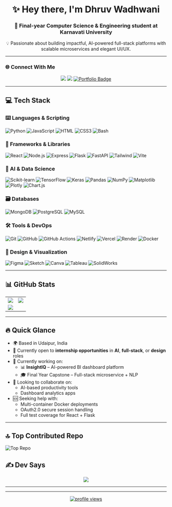 <h1 align="center">✨ Hey there, I'm Dhruv Wadhwani</h1>
<h3 align="center">🧠 Final-year Computer Science & Engineering student at Karnavati University</h3>
<p align="center">💡 Passionate about building impactful, AI-powered full-stack platforms with scalable microservices and elegant UI/UX.</p>

---

### 🌐 Connect With Me  
<p align="center">
  <a href="https://instagram.com/dhruvwadhwani7"><img src="https://img.shields.io/badge/Instagram-%23E4405F.svg?logo=Instagram&logoColor=white&style=for-the-badge" /></a>
  <a href="mailto:dhruvwadhwani77277@gmail.com"><img src="https://img.shields.io/badge/Email-D14836?logo=gmail&logoColor=white&style=for-the-badge" /></a>
  <a href="https://dhruvwadhwani7.netlify.app/"><img src="https://img.shields.io/badge/Portfolio-121212?style=for-the-badge&logo=vercel&logoColor=white" alt="Portfolio Badge"/></a>
</p>

---

## 💻 Tech Stack

### ⌨️ Languages & Scripting
![Python](https://img.shields.io/badge/python-3670A0?style=for-the-badge&logo=python&logoColor=ffdd54)
![JavaScript](https://img.shields.io/badge/javascript-%23323330.svg?style=for-the-badge&logo=javascript&logoColor=%23F7DF1E)
![HTML](https://img.shields.io/badge/html-%23E34F26.svg?style=for-the-badge&logo=html5&logoColor=white)
![CSS3](https://img.shields.io/badge/css3-%231572B6.svg?style=for-the-badge&logo=css3&logoColor=white)
![Bash](https://img.shields.io/badge/bash-%23121011.svg?style=for-the-badge&logo=gnu-bash&logoColor=white)

### 🧰 Frameworks & Libraries
![React](https://img.shields.io/badge/react-%2320232a.svg?style=for-the-badge&logo=react&logoColor=%2361DAFB)
![Node.js](https://img.shields.io/badge/node.js-6DA55F?style=for-the-badge&logo=node.js&logoColor=white)
![Express](https://img.shields.io/badge/express.js-%23404d59.svg?style=for-the-badge&logo=express&logoColor=%2361DAFB)
![Flask](https://img.shields.io/badge/flask-%23000.svg?style=for-the-badge&logo=flask&logoColor=white)
![FastAPI](https://img.shields.io/badge/FastAPI-005571?style=for-the-badge&logo=fastapi)
![Tailwind](https://img.shields.io/badge/tailwindcss-%2338B2AC.svg?style=for-the-badge&logo=tailwind-css&logoColor=white)
![Vite](https://img.shields.io/badge/vite-%23646CFF.svg?style=for-the-badge&logo=vite&logoColor=white)

### 🤖 AI & Data Science
![Scikit-learn](https://img.shields.io/badge/scikit--learn-%23F7931E.svg?style=for-the-badge&logo=scikit-learn&logoColor=white)
![TensorFlow](https://img.shields.io/badge/TensorFlow-%23FF6F00.svg?style=for-the-badge&logo=TensorFlow&logoColor=white)
![Keras](https://img.shields.io/badge/Keras-%23D00000.svg?style=for-the-badge&logo=Keras&logoColor=white)
![Pandas](https://img.shields.io/badge/pandas-%23150458.svg?style=for-the-badge&logo=pandas&logoColor=white)
![NumPy](https://img.shields.io/badge/numpy-%23013243.svg?style=for-the-badge&logo=numpy&logoColor=white)
![Matplotlib](https://img.shields.io/badge/Matplotlib-%23ffffff.svg?style=for-the-badge&logo=Matplotlib&logoColor=black)
![Plotly](https://img.shields.io/badge/Plotly-%233F4F75.svg?style=for-the-badge&logo=plotly&logoColor=white)
![Chart.js](https://img.shields.io/badge/chart.js-F5788D.svg?style=for-the-badge&logo=chart.js&logoColor=white)

### 🗃️ Databases
![MongoDB](https://img.shields.io/badge/MongoDB-%234ea94b.svg?style=for-the-badge&logo=mongodb&logoColor=white)
![PostgreSQL](https://img.shields.io/badge/postgres-%23316192.svg?style=for-the-badge&logo=postgresql&logoColor=white)
![MySQL](https://img.shields.io/badge/mysql-4479A1.svg?style=for-the-badge&logo=mysql&logoColor=white)

### 🛠️ Tools & DevOps
![Git](https://img.shields.io/badge/git-%23F05033.svg?style=for-the-badge&logo=git&logoColor=white)
![GitHub](https://img.shields.io/badge/github-%23121011.svg?style=for-the-badge&logo=github&logoColor=white)
![GitHub Actions](https://img.shields.io/badge/github%20actions-%232671E5.svg?style=for-the-badge&logo=githubactions&logoColor=white)
![Netlify](https://img.shields.io/badge/netlify-%23000000.svg?style=for-the-badge&logo=netlify&logoColor=white)
![Vercel](https://img.shields.io/badge/vercel-%23000000.svg?style=for-the-badge&logo=vercel&logoColor=white)
![Render](https://img.shields.io/badge/Render-3c3c3c?style=for-the-badge&logo=render&logoColor=white)
![Docker](https://img.shields.io/badge/Docker-2496ED?style=for-the-badge&logo=docker&logoColor=white)

### 🎨 Design & Visualization
![Figma](https://img.shields.io/badge/figma-%23F24E1E.svg?style=for-the-badge&logo=figma&logoColor=white)
![Sketch](https://img.shields.io/badge/Sketch-FFB387?style=for-the-badge&logo=sketch&logoColor=black)
![Canva](https://img.shields.io/badge/Canva-%2300C4CC.svg?style=for-the-badge&logo=Canva&logoColor=white)
![Tableau](https://img.shields.io/badge/Tableau-E97627?style=for-the-badge&logo=Tableau&logoColor=white)
![SolidWorks](https://img.shields.io/badge/SolidWorks-%23F40000.svg?style=for-the-badge&logo=solidworks&logoColor=white)

---

## 📊 GitHub Stats

<table>
  <tr>
    <td>
      <img src="https://github-readme-stats.vercel.app/api?username=dhruvwadhwani7&theme=shades-of-purple&hide_border=false&include_all_commits=true&count_private=true" />
    </td>
    <td>
      <img src="https://nirzak-streak-stats.vercel.app/?user=dhruvwadhwani7&theme=shades-of-purple&hide_border=false" />
    </td>
  </tr>
  <tr>
    <td colspan="2">
      <img src="https://github-readme-stats.vercel.app/api/top-langs/?username=dhruvwadhwani7&theme=shades-of-purple&hide_border=false&layout=compact" />
    </td>
  </tr>
</table>

---

## 🔥 Quick Glance

- 🌍 Based in Udaipur, India  
- 💼 Currently open to **internship opportunities** in **AI**, **full-stack**, or **design** roles  
- 🔨 Currently working on:  
  - 📊 **InsightIQ** – AI-powered BI dashboard platform  
  - 🎓 Final Year Capstone – Full-stack microservice + NLP  
- 🤝 Looking to collaborate on:
  - AI-based productivity tools
  - Dashboard analytics apps
- 🆘 Seeking help with:
  - Multi-container Docker deployments
  - OAuth2.0 secure session handling
  - Full test coverage for React + Flask

---


## 🔝 Top Contributed Repo

![Top Repo](https://github-contributor-stats.vercel.app/api?username=dhruvwadhwani7&limit=5&theme=shades-of-purple&combine_all_yearly_contributions=true)

## ✍️ Dev Says
<p align="center">
  <img src="https://quotes-github-readme.vercel.app/api?type=vertical&theme=radical" />
</p>

---



---

<p align="center">
  <a href="https://visitcount.itsvg.in">
    <img src="https://visitcount.itsvg.in/api?id=dhruvwadhwani7&icon=3&color=11" alt="profile views" />
  </a>
</p>

<!-- Proudly created with GPRM ( https://gprm.itsvg.in ) -->
